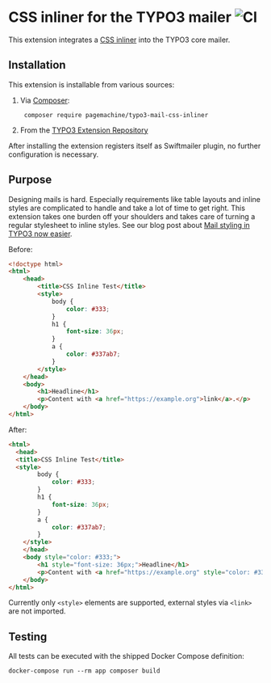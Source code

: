 # CSS inliner for the TYPO3 mailer ![CI](https://github.com/pagemachine/typo3-mail-css-inliner/workflows/CI/badge.svg)

This extension integrates a [CSS inliner](https://packagist.org/packages/tijsverkoyen/css-to-inline-styles) into the TYPO3 core mailer.

## Installation

This extension is installable from various sources:

1. Via [Composer](https://packagist.org/packages/pagemachine/typo3-mail-css-inliner):

        composer require pagemachine/typo3-mail-css-inliner

2. From the [TYPO3 Extension Repository](https://extensions.typo3.org/extension/mail_css_inliner/)

After installing the extension registers itself as Swiftmailer plugin, no further configuration is necessary.

## Purpose

Designing mails is hard. Especially requirements like table layouts and inline styles are complicated to handle and take a lot of time to get right. This extension takes one burden off your shoulders and takes care of turning a regular stylesheet to inline styles. See our blog post about [Mail styling in TYPO3 now easier](https://www.pagemachine.de/blog/mail-styling-typo3/).

Before:

```html
<!doctype html>
<html>
    <head>
        <title>CSS Inline Test</title>
        <style>
            body {
                color: #333;
            }
            h1 {
                font-size: 36px;
            }
            a {
                color: #337ab7;
            }
        </style>
    </head>
    <body>
        <h1>Headline</h1>
        <p>Content with <a href="https://example.org">link</a>.</p>
    </body>
</html>
```

After:

```html
<html>
  <head>
  <title>CSS Inline Test</title>
  <style>
        body {
            color: #333;
        }
        h1 {
            font-size: 36px;
        }
        a {
            color: #337ab7;
        }
    </style>
    </head>
    <body style="color: #333;">
        <h1 style="font-size: 36px;">Headline</h1>
        <p>Content with <a href="https://example.org" style="color: #337ab7;" target="_blank">link</a>.</p>
    </body>
</html>
```

Currently only `<style>` elements are supported, external styles via `<link>` are not imported.

## Testing

All tests can be executed with the shipped Docker Compose definition:

    docker-compose run --rm app composer build

